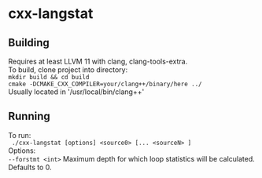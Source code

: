 # cxx-langstat

## Building
Requires at least LLVM 11 with clang, clang-tools-extra.  
To build, clone project into directory:  
`mkdir build && cd build`  
`cmake -DCMAKE_CXX_COMPILER=your/clang++/binary/here ../`  
Usually located in '/usr/local/bin/clang++'  

## Running
To run:  
` ./cxx-langstat [options] <source0> [... <sourceN> ]`  
Options:  
`--forstmt <int>` Maximum depth for which loop statistics will be calculated. Defaults to 0.
